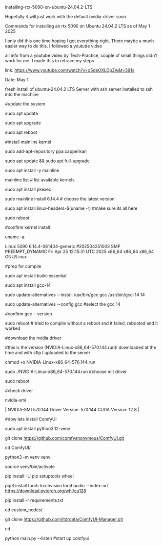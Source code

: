 installing-rtx-5090-on-ubuntu-24.04.2-LTS

Hopefully it will just work with the default nvidia-driver soon

Commands for installing an rtx 5090 on Ubuntu 24.04.2 LTS as of May 1 2025

I only did this one time hoping I got everything right. There maybe a much easier way to do this. I followed a youtube video 


all info from a youtube video by Tech-Practice, couple of small things didn't work for me. I made this to retrace my steps

link: https://www.youtube.com/watch?v=o5deOXLDpZw&t=391s

Date: May 1

fresh install of ubuntu-24.04.2 LTS Server with ssh server installed to ssh into the machine

#update the system

sudo apt update

sudo apt upgrade

sudo apt reboot

#install mainline kernel

sudo add-apt-repository ppa:cappelikan

sudo apt update && sudo apt full-upgrade

sudo apt install -y mainline

mainline list  # list available kernels 

sudo apt install pkexec

sudo mainline install 6.14.4 # choose the latest version

sudo apt install linux-headers-$(uname -r) #make sure its all here

sudo reboot 

#confirm kernel install 

uname -a

Linux 5090 6.14.4-061404-generic #202504251003 SMP PREEMPT_DYNAMIC Fri Apr 25 12:15:31 UTC 2025 x86_64 x86_64 x86_64 GNU/Linux


#prep for compile

sudo apt install build-essential

sudo apt install gcc-14

sudo update-alternatives --install /usr/bin/gcc gcc /usr/bin/gcc-14 14

sudo update-alternatives --config gcc #select the gcc 14

#confirm
gcc --version

sudo reboot # tried to compile without a reboot and it failed, rebooted and it worked 

#download the nvidia driver

#this is the version  (NVIDIA-Linux-x86_64-570.144.run)I downloaded at the time and with sftp I uploaded to the server

chmod +x NVIDIA-Linux-x86_64-570.144.run 

sudo ./NVIDIA-Linux-x86_64-570.144.run #choose mit driver

sudo reboot

#check driver

nvidia-smi    

| NVIDIA-SMI 570.144                Driver Version: 570.144        CUDA Version: 12.8     |


#now lets install ComfyUI

sudo apt install python3.12-venv

git clone https://github.com/comfyanonymous/ComfyUI.git

cd ComfyUI/

python3 -m venv venv

source venv/bin/activate

pip install -U pip setuptools wheel

pip3 install torch torchvision torchaudio --index-url https://download.pytorch.org/whl/cu128

pip install -r requirements.txt

cd custom_nodes/

git clone https://github.com/ltdrdata/ComfyUI-Manager.git

cd ..

python main.py --listen #start up comfyui



